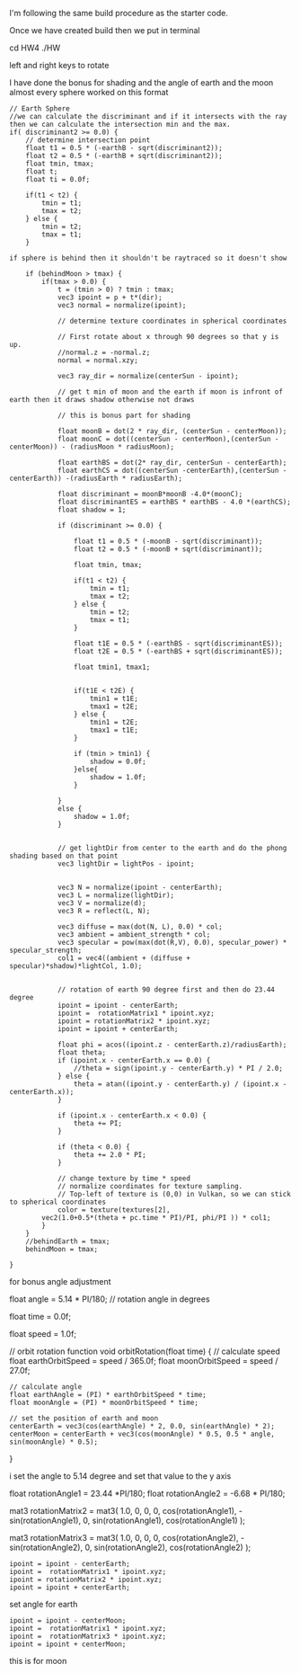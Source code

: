 I'm following the same build procedure as the starter code. 

Once we have created build then we put in terminal

cd HW4
./HW

left and right keys to rotate

I have done the bonus for shading and the angle of earth and the moon 
almost every sphere worked on this format

    // Earth Sphere
    //we can calculate the discriminant and if it intersects with the ray then we can calculate the intersection min and the max. 
    if( discriminant2 >= 0.0) {
        // determine intersection point
        float t1 = 0.5 * (-earthB - sqrt(discriminant2));
        float t2 = 0.5 * (-earthB + sqrt(discriminant2));
        float tmin, tmax;
        float t;
        float ti = 0.0f;

        if(t1 < t2) {
            tmin = t1;
            tmax = t2;
        } else {
            tmin = t2;
            tmax = t1;
        }

	if sphere is behind then it shouldn't be raytraced so it doesn't show
	
        if (behindMoon > tmax) {
            if(tmax > 0.0) {
                t = (tmin > 0) ? tmin : tmax;
                vec3 ipoint = p + t*(dir);
                vec3 normal = normalize(ipoint); 
                
                // determine texture coordinates in spherical coordinates
                
                // First rotate about x through 90 degrees so that y is up.
                //normal.z = -normal.z;
                normal = normal.xzy;

                vec3 ray_dir = normalize(centerSun - ipoint);

                // get t min of moon and the earth if moon is infront of earth then it draws shadow otherwise not draws
                
                // this is bonus part for shading

                float moonB = dot(2 * ray_dir, (centerSun - centerMoon));
                float moonC = dot((centerSun - centerMoon),(centerSun - centerMoon)) - (radiusMoon * radiusMoon);

                float earthBS = dot(2* ray_dir, centerSun - centerEarth);
                float earthCS = dot((centerSun -centerEarth),(centerSun - centerEarth)) -(radiusEarth * radiusEarth);

                float discriminant = moonB*moonB -4.0*(moonC);
                float discriminantES = earthBS * earthBS - 4.0 *(earthCS);
                float shadow = 1;

                if (discriminant >= 0.0) {
                    
                    float t1 = 0.5 * (-moonB - sqrt(discriminant));
                    float t2 = 0.5 * (-moonB + sqrt(discriminant));

                    float tmin, tmax;

                    if(t1 < t2) {
                        tmin = t1;
                        tmax = t2;
                    } else {
                        tmin = t2;
                        tmax = t1;
                    }

                    float t1E = 0.5 * (-earthBS - sqrt(discriminantES));
                    float t2E = 0.5 * (-earthBS + sqrt(discriminantES));

                    float tmin1, tmax1;


                    if(t1E < t2E) {
                        tmin1 = t1E;
                        tmax1 = t2E;
                    } else {
                        tmin1 = t2E;
                        tmax1 = t1E;
                    }

                    if (tmin > tmin1) {
                        shadow = 0.0f;
                    }else{
                        shadow = 1.0f;
                    }

                }
                else {
                    shadow = 1.0f;
                }


                // get lightDir from center to the earth and do the phong shading based on that point
                vec3 lightDir = lightPos - ipoint;

            
                vec3 N = normalize(ipoint - centerEarth);
                vec3 L = normalize(lightDir);
                vec3 V = normalize(d);
                vec3 R = reflect(L, N);

                vec3 diffuse = max(dot(N, L), 0.0) * col;
                vec3 ambient = ambient_strength * col;
                vec3 specular = pow(max(dot(R,V), 0.0), specular_power) * specular_strength;
                col1 = vec4((ambient + (diffuse + specular)*shadow)*lightCol, 1.0);


                // rotation of earth 90 degree first and then do 23.44 degree 
                ipoint = ipoint - centerEarth;
                ipoint =  rotationMatrix1 * ipoint.xyz;
                ipoint = rotationMatrix2 * ipoint.xyz;
                ipoint = ipoint + centerEarth;

                float phi = acos((ipoint.z - centerEarth.z)/radiusEarth);
                float theta;
                if (ipoint.x - centerEarth.x == 0.0) {
                    //theta = sign(ipoint.y - centerEarth.y) * PI / 2.0;
                } else {
                    theta = atan((ipoint.y - centerEarth.y) / (ipoint.x - centerEarth.x));
                }

                if (ipoint.x - centerEarth.x < 0.0) {
                    theta += PI;
                }

                if (theta < 0.0) {
                    theta += 2.0 * PI;
                }

                // change texture by time * speed
                // normalize coordinates for texture sampling. 
                // Top-left of texture is (0,0) in Vulkan, so we can stick to spherical coordinates
                color = texture(textures[2], 
            vec2(1.0+0.5*(theta + pc.time * PI)/PI, phi/PI )) * col1;
            }
        }
        //behindEarth = tmax;
        behindMoon = tmax;

    }



for bonus angle adjustment

float angle = 5.14 * PI/180; // rotation angle in degrees


float time = 0.0f;

float speed = 1.0f; 

// orbit rotation function 
void orbitRotation(float time) {
    // calculate speed
    float earthOrbitSpeed = speed / 365.0f; 
    float moonOrbitSpeed = speed / 27.0f; 

    // calculate angle
    float earthAngle = (PI) * earthOrbitSpeed * time;
    float moonAngle = (PI) * moonOrbitSpeed * time;

    // set the position of earth and moon 
    centerEarth = vec3(cos(earthAngle) * 2, 0.0, sin(earthAngle) * 2);
    centerMoon = centerEarth + vec3(cos(moonAngle) * 0.5, 0.5 * angle, sin(moonAngle) * 0.5);
}

i set the angle to 5.14 degree and set that value to the y axis


float rotationAngle1 = 23.44 *PI/180;
float rotationAngle2 = -6.68 * PI/180;

mat3 rotationMatrix2 = mat3(
    1.0, 0, 0, 
    0, cos(rotationAngle1), -sin(rotationAngle1),
    0, sin(rotationAngle1), cos(rotationAngle1)
);

mat3 rotationMatrix3 = mat3(
    1.0, 0, 0, 
    0, cos(rotationAngle2), -sin(rotationAngle2),
    0, sin(rotationAngle2), cos(rotationAngle2)
);

    ipoint = ipoint - centerEarth;
    ipoint =  rotationMatrix1 * ipoint.xyz;
    ipoint = rotationMatrix2 * ipoint.xyz;
    ipoint = ipoint + centerEarth;

set angle for earth 

    ipoint = ipoint - centerMoon;
    ipoint =  rotationMatrix1 * ipoint.xyz;
    ipoint =  rotationMatrix3 * ipoint.xyz;
    ipoint = ipoint + centerMoon;

this is for moon

